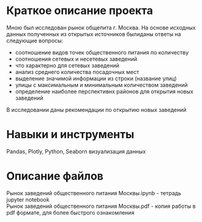 # Краткое описание проекта #
Мною был исследован рынок общепита г. Москва. На основе исходных данных полученных из открытых источников былиданы ответы на следующие вопросы:
- соотношение видов точек общественного питания по количеству
- соотношения сетевых и несетевых заведений
- что характерно для сетевых заведений
- анализ среднего количества посадочных мест
- выделение значимой информации из строки (название улиц)
- улицы с максимальным  и минимальным количеством заведений
- определение наиболее перспективнх районов для открытия новых заведений

В исследовании даны рекомендации по открытию  новых заведений

# Навыки и инструменты #
Pandas, Plotly, Python, Seaborn визуализация данных

# Описание файлов
Рынок заведений общественного питания Москвы.ipynb - тетрадь jupyter notebook <br/>
Рынок заведений общественного питания Москвы.pdf - копия работы в pdf формате, для более быстрого ознакомления

